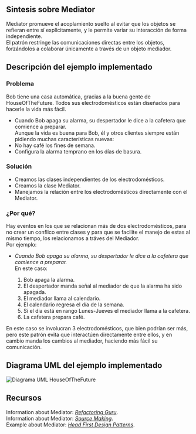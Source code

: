 ## Sintesis sobre Mediator

Mediator promueve el acoplamiento suelto al evitar que los objetos se refieran entre sí explícitamente, y le permite variar su interacción de forma independiente.  <br>
El patrón restringe las comunicaciones directas entre los objetos, forzándolos a colaborar únicamente a través de un objeto mediador.

## Descripción del ejemplo implementado

### Problema

Bob tiene una casa automática, gracias a la buena gente de HouseOfTheFuture. Todos sus electrodomésticos están diseñados para hacerle la vida más fácil.  
- Cuando Bob apaga su alarma, su despertador le dice a la cafetera que comience a preparar.  <br>
Aunque la vida es buena para Bob, él y otros clientes siempre están pidiendo muchas características nuevas:
- No hay café los fines de semana.
- Configura la alarma temprano en los días de basura.

### Solución

- Creamos las clases independientes de los electrodomésticos.
- Creamos la clase Mediator.
- Manejamos la relación entre los electrodomésticos directamente con el Mediator.

### ¿Por qué?

Hay eventos en los que se relacionan más de dos electrodomésticos, para no crear un conflico entre clases y para que se facilite el manejo de estas al mismo tiempo, los relacionamos a tráves del Mediador.  <br>
Por ejemplo:  <br>
- *Cuando Bob apaga su alarma, su despertador le dice a la cafetera que comience a preparar.*  <br>
En este caso:

    1. Bob apaga la alarma.
    2. El despertador manda señal al mediador de que la alarma ha sido apagada.
    3. El mediador llama al calendario.
    4. El calendario regresa el día de la semana.
    5. Si el dia está en rango Lunes-Jueves el mediador  llama a la cafetera.
    6. La cafetera prepara café.

En este caso se involucran 3 electrodomésticos, que bien podrían ser más, pero este patrón evita que interactúen directamente entre ellos, y en cambio manda los cambios al mediador, haciendo más fácil su  comunicación.

## Diagrama UML del ejemplo implementado 

![Diagrama UML HouseOfTheFuture](/DAS_Sistemas/Ago-Dic-2021/briones-esquivel-patricia-isabel/práctica-4/images/DiagramaUML.jpeg "Diagrama UML del ejemplo implementado")

## Recursos 

Information about Mediator: *[Refactoring Guru](https://refactoring.guru/es/design-patterns/mediator)*.  <br>
Information about Mediator: *[Source Making](https://sourcemaking.com/design_patterns/mediator)*.  <br>
Example about Mediator: *[Head First Design Patterns](https://uadecedu.sharepoint.com/sites/DiseoyArquitecturadeSoftware/Class%20Materials/Books/head_first_design_patterns.pdf?CT=1634048019024&OR=ItemsView)*.  <br>
